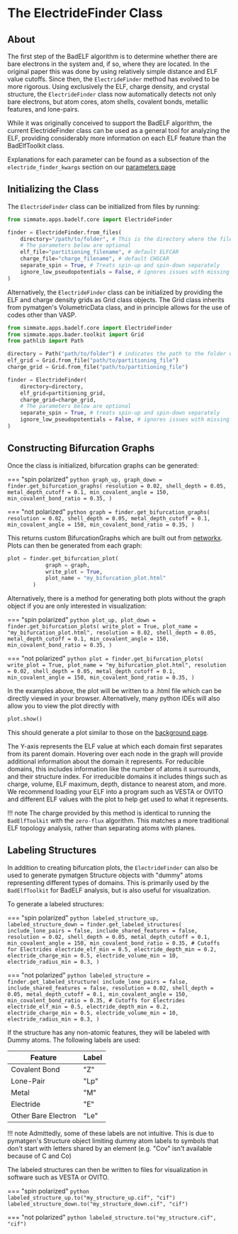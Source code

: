 
# The ElectrideFinder Class

## About

The first step of the BadELF algorithm is to determine whether there are bare electrons in the system and, if so, where they are located. In the original paper this was done by using relatively simple distance and ELF value cutoffs. Since then, the `ElectrideFinder` method has evolved to be more rigorous. Using exclusively the ELF, charge density, and crystal structure, the `ElectrideFinder` class now automatically detects not only bare electrons, but atom cores, atom shells, covalent bonds, metallic features, and lone-pairs.

While it was originally conceived to support the BadELF algorithm, the current ElectrideFinder class can be used as a general tool for analyzing the ELF, providing considerably more information on each ELF feature than the BadElfToolkit class.

Explanations for each parameter can be found as a subsection of the `electride_finder_kwargs` section on our [parameters page](../../../../parameters)

## Initializing the Class

The `ElectrideFinder` class can be initialized from files by running:

``` python
from simmate.apps.badelf.core import ElectrideFinder

finder = ElectrideFinder.from_files(
    directory="/path/to/folder", # This is the directory where the files are located
    # The parameters below are optional
    elf_file="partitioning_filename", # default ELFCAR
    charge_file="charge_filename", # default CHGCAR
    separate_spin = True, # Treats spin-up and spin-down separately
    ignore_low_pseudopotentials = False, # ignores issues with missing core electrons
)
```

Alternatively, the `ElectrideFinder` class can be initialized by providing the ELF and charge density grids as Grid class objects. The Grid class inherits from pymatgen's VolumetricData class, and in principle allows for the use of codes other than VASP.

``` python
from simmate.apps.badelf.core import ElectrideFinder
from simmate.apps.bader.toolkit import Grid
from pathlib import Path

directory = Path("path/to/folder") # indicates the path to the folder where BadELF should run
elf_grid = Grid.from_file("path/to/partitioning_file")
charge_grid = Grid.from_file("path/to/partitioning_file")

finder = ElectrideFinder(
    directory=directory,
    elf_grid=partitioning_grid,
    charge_grid=charge_grid,
    # The parameters below are optional
    separate_spin = True, # treats spin-up and spin-down separately
    ignore_low_pseudopotentials = False, # ignores issues with missing core electrons        
)
```

## Constructing Bifurcation Graphs

Once the class is initialized, bifurcation graphs can be generated:

=== "spin polarized"
    ``` python
    graph_up, graph_down = finder.get_bifurcation_graphs(
        resolution = 0.02,
        shell_depth = 0.05,
        metal_depth_cutoff = 0.1,
        min_covalent_angle = 150,
        min_covalent_bond_ratio = 0.35,
        )
    ```

=== "not polarized"
    ``` python
    graph = finder.get_bifurcation_graphs(
        resolution = 0.02,
        shell_depth = 0.05,
        metal_depth_cutoff = 0.1,
        min_covalent_angle = 150,
        min_covalent_bond_ratio = 0.35,
        )
    ```

This returns custom BifurcationGraphs which are built out from [networkx](https://networkx.org/). Plots can then be generated from each graph:

``` python
plot = finder.get_bifurcation_plot(
            graph = graph,
            write_plot = True,
            plot_name = "my_bifurcation_plot.html"
        )
```

Alternatively, there is a method for generating both plots without the graph object if you are only interested in visualization:

=== "spin polarized"
    ``` python
        plot_up, plot_down = finder.get_bifurcation_plots(
                    write_plot = True,
                    plot_name = "my_bifurcation_plot.html",
                    resolution = 0.02,
                    shell_depth = 0.05,
                    metal_depth_cutoff = 0.1,
                    min_covalent_angle = 150,
                    min_covalent_bond_ratio = 0.35,
                )
    ```

=== "not polarized"
    ``` python
        plot = finder.get_bifurcation_plots(
                    write_plot = True,
                    plot_name = "my_bifurcation_plot.html",
                    resolution = 0.02,
                    shell_depth = 0.05,
                    metal_depth_cutoff = 0.1,
                    min_covalent_angle = 150,
                    min_covalent_bond_ratio = 0.35,
                )
    ```

In the examples above, the plot will be written to a .html file which can be directly viewed in your browser. Alternatively, many python IDEs will also allow you to view the plot directly with

``` python
plot.show()
```

This should generate a plot similar to those on the [background page](../background).

The Y-axis represents the ELF value at which each domain first separates from its parent domain. Hovering over each node in the graph will provide additional information about the domain it represents. For reducible domains, this includes information like the number of atoms it surrounds, and their structure index. For irreducible domains it includes things such as charge, volume, ELF maximum, depth, distance to nearest atom, and more. We recommend loading your ELF into a program such as VESTA or OVITO and different ELF values with the plot to help get used to what it represents. 

!!! note
    The charge provided by this method is identical to running the `BadElfToolkit` with the `zero-flux` algorithm. This matches a more traditional ELF topology analysis, rather than separating atoms with planes.

## Labeling Structures

In addition to creating bifurcation plots, the `ElectrideFinder` can also be used to generate pymatgen Structure objects with "dummy" atoms representing different types of domains. This is primarily used by the `BadElfToolkit` for BadELF analysis, but is also useful for visualization.

To generate a labeled structures:

=== "spin polarized"
    ``` python
        labeled_structure_up, labeled_structure_down = finder.get_labeled_structures(
                    include_lone_pairs = false,
                    include_shared_features = false,
                    resolution = 0.02,
                    shell_depth = 0.05,
                    metal_depth_cutoff = 0.1,
                    min_covalent_angle = 150,
                    min_covalent_bond_ratio = 0.35,
                    # Cutoffs for Electrides
                    electride_elf_min = 0.5,
                    electride_depth_min = 0.2,
                    electride_charge_min = 0.5,
                    electride_volume_min = 10,
                    electride_radius_min = 0.3,
                )
    ```

=== "not polarized"
    ``` python
        labeled_structure = finder.get_labeled_structure(
                    include_lone_pairs = false,
                    include_shared_features = false,
                    resolution = 0.02,
                    shell_depth = 0.05,
                    metal_depth_cutoff = 0.1,
                    min_covalent_angle = 150,
                    min_covalent_bond_ratio = 0.35,
                    # Cutoffs for Electrides
                    electride_elf_min = 0.5,
                    electride_depth_min = 0.2,
                    electride_charge_min = 0.5,
                    electride_volume_min = 10,
                    electride_radius_min = 0.3,
                )
    ```

If the structure has any non-atomic features, they will be labeled with Dummy atoms. The following labels are used:

| Feature | Label | 
| --------- | --------- | 
| Covalent Bond      | "Z"      | 
| Lone-Pair   | "Lp"     | 
| Metal     | "M"      | 
| Electride     | "E"     | 
| Other Bare Electron       | "Le"       | 

!!! note
    Admittedly, some of these labels are not intuitive. This is due to pymatgen's Structure object limiting dummy atom labels to symbols that don't start with letters shared by an element (e.g. "Cov" isn't available because of C and Co)

The labeled structures can then be written to files for visualization in software such as VESTA or OVITO.

=== "spin polarized"
    ``` python
        labeled_structure_up.to("my_structure_up.cif", "cif")
        labeled_structure_down.to("my_structure_down.cif", "cif")
    ```

=== "not polarized"
    ``` python
        labeled_structure.to("my_structure.cif", "cif")
    ```
